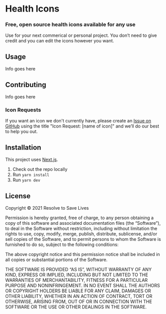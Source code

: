 # Health Icons

### Free, open source health icons available for any use

Use for your next commerical or personal project. You don’t need to give credit and you can edit the icons however you want.

## Usage

Info goes here

## Contributing

Info goes here

### Icon Requests

If you want an icon we don't currently have, please create an [Issue on GitHub](https://github.com/resolvetosavelives/healthicons/issues) using the title "Icon Request: [name of icon]" and we’ll do our best to help you out.

## Installation

This project uses [Next.js](https://nextjs.org).

1. Check out the repo locally
2. Run `yarn install`
3. Run `yarn dev`

## License

Copyright © 2021 Resolve to Save Lives

Permission is hereby granted, free of charge, to any person obtaining a copy of this software and associated documentation files (the “Software”), to deal in the Software without restriction, including without limitation the rights to use, copy, modify, merge, publish, distribute, sublicense, and/or sell copies of the Software, and to permit persons to whom the Software is furnished to do so, subject to the following conditions:

The above copyright notice and this permission notice shall be included in all copies or substantial portions of the Software.

THE SOFTWARE IS PROVIDED “AS IS”, WITHOUT WARRANTY OF ANY KIND, EXPRESS OR IMPLIED, INCLUDING BUT NOT LIMITED TO THE WARRANTIES OF MERCHANTABILITY, FITNESS FOR A PARTICULAR PURPOSE AND NONINFRINGEMENT. IN NO EVENT SHALL THE AUTHORS OR COPYRIGHT HOLDERS BE LIABLE FOR ANY CLAIM, DAMAGES OR OTHER LIABILITY, WHETHER IN AN ACTION OF CONTRACT, TORT OR OTHERWISE, ARISING FROM, OUT OF OR IN CONNECTION WITH THE SOFTWARE OR THE USE OR OTHER DEALINGS IN THE SOFTWARE.
